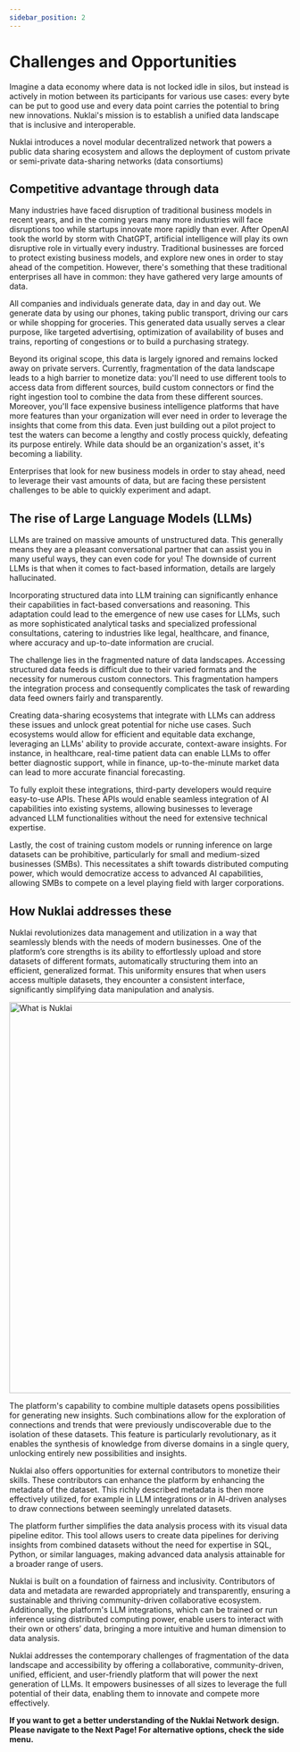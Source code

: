```yaml
---
sidebar_position: 2
---
```


# Challenges and Opportunities

Imagine a data economy where data is not locked idle in silos, but instead is actively in motion between its participants for various use cases: every byte can be put to good use and every data point carries the potential to bring new innovations. Nuklai's mission is to establish a unified data landscape that is inclusive and interoperable.

Nuklai introduces a novel modular decentralized network that powers a public data sharing ecosystem and allows the deployment of custom private or semi-private data-sharing networks (data consortiums) 

## Competitive advantage through data

Many industries have faced disruption of traditional business models in recent years, and in the coming years many more industries will face disruptions too while startups innovate more rapidly than ever. After OpenAI took the world by storm with ChatGPT, artificial intelligence will play its own disruptive role in virtually every industry. Traditional businesses are forced to protect existing business models, and explore new ones in order to stay ahead of the competition. However, there's something that these traditional enterprises all have in common: they have gathered very large amounts of data.

All companies and individuals generate data, day in and day out. We generate data by using our phones, taking public transport, driving our cars or while shopping for groceries. This generated data usually serves a clear purpose, like targeted advertising, optimization of availability of buses and trains, reporting of congestions or to build a purchasing strategy.

Beyond its original scope, this data is largely ignored and remains locked away on private servers. Currently, fragmentation of the data landscape leads to a high barrier to monetize data: you'll need to use different tools to access data from different sources, build custom connectors or find the right ingestion tool to combine the data from these different sources. Moreover, you'll face expensive business intelligence platforms that have more features than your organization will ever need in order to leverage the insights that come from this data. Even just building out a pilot project to test the waters can become a lengthy and costly process quickly, defeating its purpose entirely. While data should be an organization's asset, it's becoming a liability.

Enterprises that look for new business models in order to stay ahead, need to leverage their vast amounts of data, but are facing these persistent challenges to be able to quickly experiment and adapt.

## The rise of Large Language Models (LLMs)

LLMs are trained on massive amounts of unstructured data. This generally means they are a pleasant conversational partner that can assist you in many useful ways, they can even code for you! The downside of current LLMs is that when it comes to fact-based information, details are largely hallucinated.

Incorporating structured data into LLM training can significantly enhance their capabilities in fact-based conversations and reasoning. This adaptation could lead to the emergence of new use cases for LLMs, such as more sophisticated analytical tasks and specialized professional consultations, catering to industries like legal, healthcare, and finance, where accuracy and up-to-date information are crucial.

The challenge lies in the fragmented nature of data landscapes. Accessing structured data feeds is difficult due to their varied formats and the necessity for numerous custom connectors. This fragmentation hampers the integration process and consequently complicates the task of rewarding data feed owners fairly and transparently.

Creating data-sharing ecosystems that integrate with LLMs can address these issues and unlock great potential for niche use cases. Such ecosystems would allow for efficient and equitable data exchange, leveraging an LLMs' ability to provide accurate, context-aware insights. For instance, in healthcare, real-time patient data can enable LLMs to offer better diagnostic support, while in finance, up-to-the-minute market data can lead to more accurate financial forecasting.

To fully exploit these integrations, third-party developers would require easy-to-use APIs. These APIs would enable seamless integration of AI capabilities into existing systems, allowing businesses to leverage advanced LLM functionalities without the need for extensive technical expertise.

Lastly, the cost of training custom models or running inference on large datasets can be prohibitive, particularly for small and medium-sized businesses (SMBs). This necessitates a shift towards distributed computing power, which would democratize access to advanced AI capabilities, allowing SMBs to compete on a level playing field with larger corporations.

## How Nuklai addresses these

Nuklai revolutionizes data management and utilization in a way that seamlessly blends with the needs of modern businesses. One of the platform’s core strengths is its ability to effortlessly upload and store datasets of different formats, automatically structuring them into an efficient, generalized format. This uniformity ensures that when users access multiple datasets, they encounter a consistent interface, significantly simplifying data manipulation and analysis.

<div class="center-docs-images">
    <img src="/img/chall.webp" alt="What is Nuklai" width="700" />
</div>

The platform's capability to combine multiple datasets opens possibilities for generating new insights. Such combinations allow for the exploration of connections and trends that were previously undiscoverable due to the isolation of these datasets. This feature is particularly revolutionary, as it enables the synthesis of knowledge from diverse domains in a single query, unlocking entirely new possibilities and insights.

Nuklai also offers opportunities for external contributors to monetize their skills. These contributors can enhance the platform by enhancing the metadata of the dataset. This richly described metadata is then more effectively utilized, for example in LLM integrations or in AI-driven analyses to draw connections between seemingly unrelated datasets.

The platform further simplifies the data analysis process with its visual data pipeline editor. This tool allows users to create data pipelines for deriving insights from combined datasets without the need for expertise in SQL, Python, or similar languages, making advanced data analysis attainable for a broader range of users.

Nuklai is built on a foundation of fairness and inclusivity. Contributors of data and metadata are rewarded appropriately and transparently, ensuring a sustainable and thriving community-driven collaborative ecosystem. Additionally, the platform's LLM integrations, which can be trained or run inference using distributed computing power, enable users to interact with their own or others’ data, bringing a more intuitive and human dimension to data analysis.

Nuklai addresses the contemporary challenges of fragmentation of the data landscape and accessibility by offering a collaborative, community-driven, unified, efficient, and user-friendly platform that will power the next generation of LLMs. It empowers businesses of all sizes to leverage the full potential of their data, enabling them to innovate and compete more effectively.

**If you want to get a better understanding of the Nuklai Network design.** 
**Please navigate to the Next Page! For alternative options, check the side menu.**